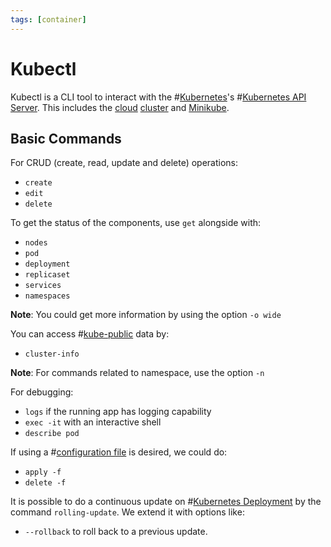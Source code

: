 ```yaml
---
tags: [container]
---
```


# Kubectl

Kubectl is a CLI tool to interact with the #[Kubernetes](202201291535.md)'s
#[Kubernetes API Server](202202012124.md). This includes the
[cloud](202210012158.md) [cluster](202304251207.md) and
[Minikube](202202032024.md).

## Basic Commands

For CRUD (create, read, update and delete) operations:
- `create`
- `edit`
- `delete`

To get the status of the components, use `get` alongside with:
- `nodes`
- `pod`
- `deployment`
- `replicaset`
- `services`
- `namespaces`

**Note**: You could get more information by using the option `-o wide`

You can access #[kube-public](202202111425.md) data by:
- `cluster-info`

**Note**: For commands related to namespace, use the option `-n`

For debugging:
- `logs` if the running app has logging capability
- `exec -it` with an interactive shell
- `describe pod`

If using a #[configuration file](202202051721.md) is desired, we could do:
- `apply -f`
- `delete -f`

It is possible to do a continuous update on #[Kubernetes Deployment](202201311650.md)
by the command `rolling-update`. We extend it with options like:
- `--rollback` to roll back to a previous update.
